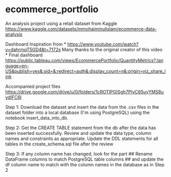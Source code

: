 # ecommerce_portfolio
An analysis project using a retail dataset from Kaggle https://www.kaggle.com/datasets/mmohaiminulislam/ecommerce-data-analysis

Dashboard Inspiration from 
    * https://www.youtube.com/watch?v=dahrmqT5GD4&t=7172s Many thanks to the original creator of this video
    * Final dashboard https://public.tableau.com/views/EcommercePortfolio/QuantityMetrics?:language=en-US&publish=yes&:sid=&:redirect=auth&:display_count=n&:origin=viz_share_link

Accompanied project files https://drive.google.com/drive/u/0/folders/1cROTIPGlSgh7PIyC65uyYMS8uydIFC6l

Step 1: Download the dataset and insert the data from the .csv files in the dataset folder into a local database (I'm using PostgreSQL) using the notebook insert_data_into_db.

Step 2: Get the CREATE TABLE statement from the db after the data has been inserted successfully. Review and update the data type, column names and constraints as appropriate. Update the DDL statements for all tables in the create_schema.sql file after the review

Step 3: If any column name has changed, look for the part ## Rename DataFrame columns to match PostgreSQL table columns ## and update the df column name to match with the column names in the database as in Step 2


